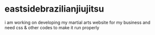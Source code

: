 # eastsidebrazilianjiujitsu
i am working on developing my martial arts website for my business and need css &amp; other codes to make it run properly

